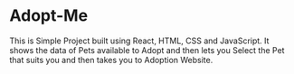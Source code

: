 # Adopt-Me
This is Simple Project built using React, HTML, CSS and JavaScript.
It shows the data of Pets available to Adopt and then lets you Select the Pet that suits you and then takes you to Adoption Website.
